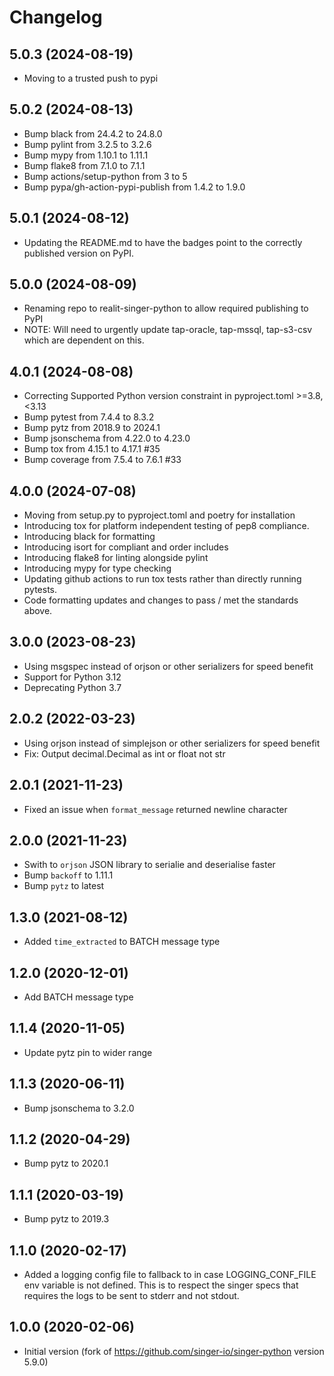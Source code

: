 # Changelog

## 5.0.3 (2024-08-19)
 * Moving to a trusted push to pypi

## 5.0.2 (2024-08-13)
 * Bump black from 24.4.2 to 24.8.0
 * Bump pylint from 3.2.5 to 3.2.6
 * Bump mypy from 1.10.1 to 1.11.1
 * Bump flake8 from 7.1.0 to 7.1.1 
 * Bump actions/setup-python from 3 to 5
 * Bump pypa/gh-action-pypi-publish from 1.4.2 to 1.9.0

## 5.0.1 (2024-08-12)
 * Updating the README.md to have the badges point to the correctly published version on PyPI.

## 5.0.0 (2024-08-09)
 * Renaming repo to realit-singer-python to allow required publishing to PyPI
 * NOTE: Will need to urgently update tap-oracle, tap-mssql, tap-s3-csv which are dependent on this.

## 4.0.1 (2024-08-08)
 * Correcting Supported Python version constraint in pyproject.toml >=3.8,<3.13
 * Bump pytest from 7.4.4 to 8.3.2
 * Bump pytz from 2018.9 to 2024.1
 * Bump jsonschema from 4.22.0 to 4.23.0
 * Bump tox from 4.15.1 to 4.17.1 #35
 * Bump coverage from 7.5.4 to 7.6.1 #33

## 4.0.0 (2024-07-08)
 * Moving from setup.py to pyproject.toml and poetry for installation
 * Introducing tox for platform independent testing of pep8 compliance.
 * Introducing black for formatting
 * Introducing isort for compliant and order includes
 * Introducing flake8 for linting alongside pylint
 * Introducing mypy for type checking
 * Updating github actions to run tox tests rather than directly running pytests.
 * Code formatting updates and changes to pass / met the standards above.

## 3.0.0 (2023-08-23)
 * Using msgspec instead of orjson or other serializers for speed benefit
 * Support for Python 3.12
 * Deprecating Python 3.7

## 2.0.2 (2022-03-23)
 * Using orjson instead of simplejson or other serializers for speed benefit
 * Fix: Output decimal.Decimal as int or float not str

## 2.0.1 (2021-11-23)
  * Fixed an issue when `format_message` returned newline character

## 2.0.0 (2021-11-23)
  * Swith to `orjson` JSON library to serialie and deserialise faster
  * Bump `backoff` to 1.11.1
  * Bump `pytz` to latest

## 1.3.0 (2021-08-12)
  * Added `time_extracted` to BATCH message type

## 1.2.0 (2020-12-01)
  * Add BATCH message type

## 1.1.4 (2020-11-05)
  * Update pytz pin to wider range

## 1.1.3 (2020-06-11)
  * Bump jsonschema to 3.2.0

## 1.1.2 (2020-04-29)
  * Bump pytz to 2020.1

## 1.1.1 (2020-03-19)
  * Bump pytz to 2019.3

## 1.1.0 (2020-02-17)
  * Added a logging config file to fallback to in case LOGGING_CONF_FILE env variable is not defined. This is to 
  respect the singer specs that requires the logs to be sent to stderr and not stdout.

## 1.0.0 (2020-02-06)
  * Initial version (fork of https://github.com/singer-io/singer-python version 5.9.0)
